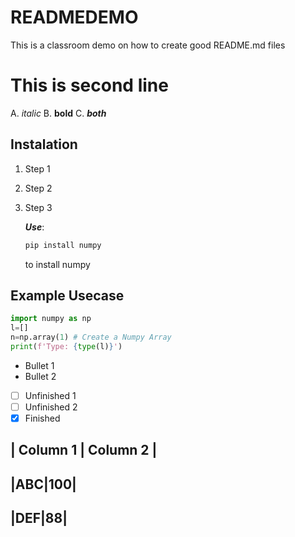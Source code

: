 # READMEDEMO
This is a classroom demo on how to create good README.md files


#  This is second line

A. *italic* 
B. **bold**
C. ***both***
  

## Instalation

1.  Step 1
2.  Step 2
3. Step 3

   ***Use***:
   
   ```bash
   pip install numpy
   ```
   
    to install numpy
## Example Usecase
```python
import numpy as np
l=[]
n=np.array(1) # Create a Numpy Array
print(f'Type: {type(l)}')
```

* Bullet 1
* Bullet 2

- [ ] Unfinished 1
- [ ] Unfinished 2
- [x] Finished

| Column 1 | Column 2 |
-----------------------
|ABC|100|
-----------------------
|DEF|88|
-----------------------
